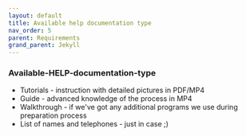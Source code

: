 ```yaml
---
layout: default
title: Available help documentation type
nav_order: 5
parent: Requirements
grand_parent: Jekyll
---
```


<!-- Example of another paragraph -->
### Available-HELP-documentation-type

* Tutorials - instruction with detailed pictures in PDF/MP4
* Guide - advanced knowledge of the process in MP4
* Walkthrough - if we've got any additional programs we use during preparation process
* List of names and telephones - just in case ;) 